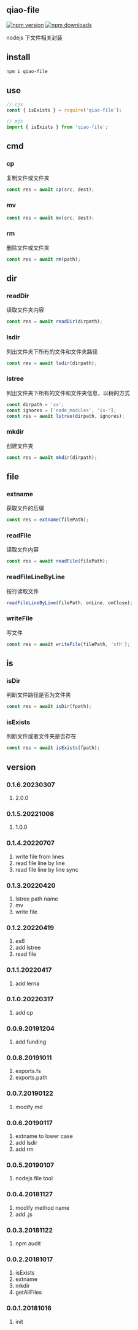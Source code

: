 ## qiao-file

[![npm version](https://img.shields.io/npm/v/qiao-file.svg?style=flat-square)](https://www.npmjs.org/package/qiao-file)
[![npm downloads](https://img.shields.io/npm/dm/qiao-file.svg?style=flat-square)](https://npm-stat.com/charts.html?package=qiao-file)

nodejs 下文件相关封装

## install

```bash
npm i qiao-file
```

## use

```javascript
// cjs
const { isExists } = require('qiao-file');

// mjs
import { isExists } from 'qiao-file';
```

## cmd

### cp

复制文件或文件夹

```javascript
const res = await cp(src, dest);
```

### mv

```javascript
const res = await mv(src, dest);
```

### rm

删除文件或文件夹

```javascript
const res = await rm(path);
```

## dir

### readDir

读取文件夹内容

```javascript
const res = await readDir(dirpath);
```

### lsdir

列出文件夹下所有的文件和文件夹路径

```javascript
const res = await lsdir(dirpath);
```

### lstree

列出文件夹下所有的文件和文件夹信息，以树的方式

```javascript
const dirpath = 'xx';
const ignores = ['node_modules', 'is-'];
const res = await lstree(dirpath, ignores);
```

### mkdir

创建文件夹

```javascript
const res = await mkdir(dirpath);
```

## file

### extname

获取文件的后缀

```javascript
const res = extname(filePath);
```

### readFile

读取文件内容

```javascript
const res = await readFile(filePath);
```

### readFileLineByLine

按行读取文件

```javascript
readFileLineByLine(filePath, onLine, onClose);
```

### writeFile

写文件

```javascript
const res = await writeFile(filePath, 'sth');
```

## is

### isDir

判断文件路径是否为文件夹

```javascript
const res = await isDir(fpath);
```

### isExists

判断文件或者文件夹是否存在

```javascript
const res = await isExists(fpath);
```

## version

### 0.1.6.20230307

1. 2.0.0

### 0.1.5.20221008

1. 1.0.0

### 0.1.4.20220707

1. write file from lines
2. read file line by line
3. read file line by line sync

### 0.1.3.20220420

1. lstree path name
2. mv
3. write file

### 0.1.2.20220419

1. es6
2. add lstree
3. read file

### 0.1.1.20220417

1. add lerna

### 0.1.0.20220317

1. add cp

### 0.0.9.20191204

1. add funding

### 0.0.8.20191011

1. exports.fs
2. exports.path

### 0.0.7.20190122

1. modify md

### 0.0.6.20190117

1. extname to lower case
2. add lsdir
3. add rm

### 0.0.5.20190107

1. nodejs file tool

### 0.0.4.20181127

1. modify method name
2. add .js

### 0.0.3.20181122

1. npm audit

### 0.0.2.20181017

1. isExists
2. extname
3. mkdir
4. getAllFiles

### 0.0.1.20181016

1. init

